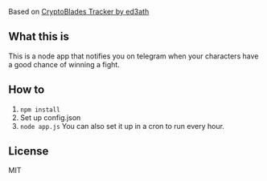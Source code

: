 Based on [CryptoBlades Tracker by ed3ath](https://github.com/ed3ath/cbtracker)

## What this is
This is a node app that notifies you on telegram when your characters have a good chance of winning a fight.

## How to
1. `npm install`
2. Set up config.json
3. `node app.js`
You can also set it up in a cron to run every hour.

## License
MIT
